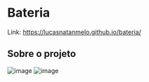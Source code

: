# Bateria

Link: https://lucasnatanmelo.github.io/bateria/

## Sobre o projeto


![image](https://user-images.githubusercontent.com/100950738/167496929-4fd7c7ca-3473-4841-91a8-9f008d4d64e0.png)
![image](https://user-images.githubusercontent.com/100950738/167497041-ef4bf918-1e94-405b-b415-aeddd63aff59.png)
